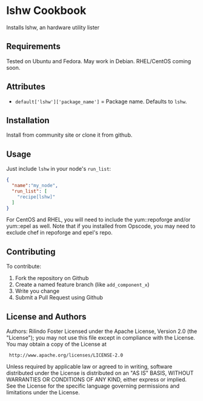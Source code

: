 lshw Cookbook
=============
Installs lshw, an hardware utility lister

Requirements
------------

Tested on Ubuntu and Fedora. May work in Debian. RHEL/CentOS coming soon.

Attributes
----------
- `default['lshw']['package_name']` = Package name. Defaults to `lshw`.


Installation
-----------
Install from community site or clone it from github.


Usage
-----

Just include `lshw` in your node's `run_list`:

```json
{
  "name":"my_node",
  "run_list": [
    "recipe[lshw]"
  ]
}
```

For CentOS and RHEL, you will need to include the yum::repoforge and/or yum::epel as well. Note that if you installed
from Opscode, you may need to exclude chef in repoforge and epel's repo.

Contributing
------------
To contribute:

1. Fork the repository on Github
2. Create a named feature branch (like `add_component_x`)
3. Write you change
4. Submit a Pull Request using Github

License and Authors
-------------------
Authors: Rilindo Foster
Licensed under the Apache License, Version 2.0 (the "License");
you may not use this file except in compliance with the License.
You may obtain a copy of the License at

     http://www.apache.org/licenses/LICENSE-2.0

Unless required by applicable law or agreed to in writing, software
distributed under the License is distributed on an "AS IS" BASIS,
WITHOUT WARRANTIES OR CONDITIONS OF ANY KIND, either express or implied.
See the License for the specific language governing permissions and
limitations under the License.
